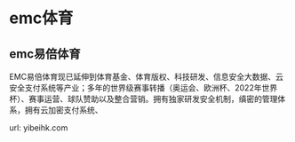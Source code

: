 # emc体育
## emc易倍体育

EMC易倍体育现已延伸到体育基金、体育版权、科技研发、信息安全大数据、云安全支付系统等产业；多年的世界级赛事转播（奥运会、欧洲杯、2022年世界杯）、赛事运营、球队赞助以及整合营销。拥有独家研发安全机制，缜密的管理体系，拥有云加密支付系统、

url: yibeihk.com
